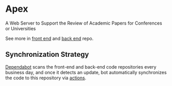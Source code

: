 # Apex

A Web Server to Support the Review of Academic Papers for Conferences or Universities

See more in [front end](https://github.com/Malcolm-Ma/FE-review-of-academic-paper) and [back end](https://github.com/Malcolm-Ma/BE-review-of-academic-paper) repo.

## Synchronization Strategy

[Dependabot](/.github/dependabot.yml) scans the front-end and back-end code repositories every business day, and once it detects an update, bot automatically synchronizes the code to this repository via [actions](https://github.com/Malcolm-Ma/Apex/edit/main/README.md).
